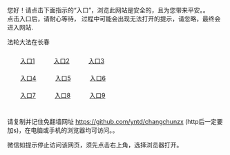 您好！请点击下面指示的“入口”，浏览此网站是安全的，且为您带来平安。。 <br/>
点击入口后，请耐心等待， 过程中可能会出现无法打开的提示，请忽略，最终会进入网站. </br>

法轮大法在长春<br/>
<div style="padding:10px"><a style="margin:20px" target="_blank" href="https://d6po9c10l10vm.cloudfront.net/2Qpsp?qrdmyasi" id="ccLink1" rel="nofollow">入口1</a> <a target="_blank" style="margin:20px" href="https://d3uzibhi62hizf.cloudfront.net/2Qpsp?ycugpqn" id="ccLink2" rel="nofollow">入口2</a> <a style="margin:20px" target="_blank" href="https://dvlloae0mj9xt.cloudfront.net/2Qpsp?tgvhsjb" id="ccLink3" rel="nofollow">入口3</a></div>

<div style="padding:10px" ><a style="margin:20px" target="_blank" href="https://d6po9c10l10vm.cloudfront.net/2Qpsp?qrdmyasi" id="ccLink4" rel="nofollow">入口4</a> <a style="margin:20px" href="https://d3uzibhi62hizf.cloudfront.net/2Qpsp?ycugpqn" target="_blank" id="ccLink5" rel="nofollow">入口5</a> <a style="margin:20px" href="https://dvlloae0mj9xt.cloudfront.net/2Qpsp?tgvhsjb" target="_blank" id="ccLink6" rel="nofollow">入口6</a></div>

<div style="padding:10px"><a style="margin:20px" target="_blank" href="https://d6po9c10l10vm.cloudfront.net/2Qpsp?qrdmyasi" id="ccLink7" rel="nofollow">入口7</a> <a style="margin:20px" href="https://d3uzibhi62hizf.cloudfront.net/2Qpsp?ycugpqn" target="_blank" id="ccLink8" rel="nofollow">入口8</a> <a style="margin:20px" target="_blank" href="https://dvlloae0mj9xt.cloudfront.net/2Qpsp?tgvhsjb" id="ccLink9" rel="nofollow">入口9</a></div>

<br/>



请复制并记住免翻墙网址 https://github.com/yntd/changchunzx (http后一定要加s)，在电脑或手机的浏览器均可访问。。<br/>

微信如提示停止访问该网页，须先点击右上角，选择浏览器打开。
